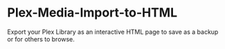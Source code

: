 # Plex-Media-Import-to-HTML
Export your Plex Library as an interactive HTML page to save as a backup or for others to browse.
